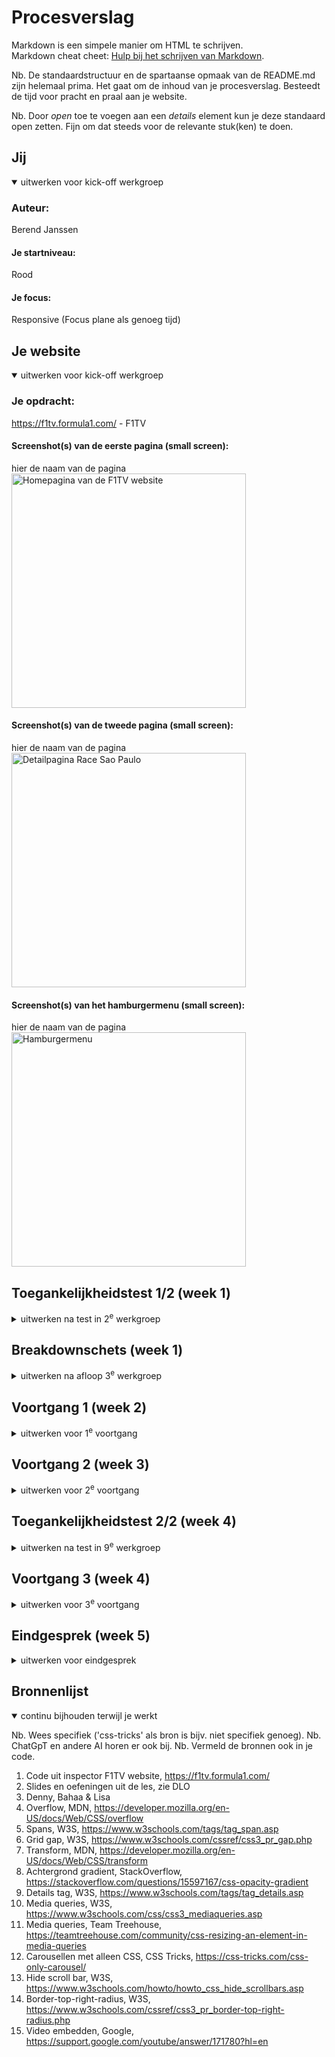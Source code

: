 # Procesverslag
Markdown is een simpele manier om HTML te schrijven.  
Markdown cheat cheet: [Hulp bij het schrijven van Markdown](https://github.com/adam-p/markdown-here/wiki/Markdown-Cheatsheet).

Nb. De standaardstructuur en de spartaanse opmaak van de README.md zijn helemaal prima. Het gaat om de inhoud van je procesverslag. Besteedt de tijd voor pracht en praal aan je website.

Nb. Door *open* toe te voegen aan een *details* element kun je deze standaard open zetten. Fijn om dat steeds voor de relevante stuk(ken) te doen.





## Jij

<details open>
  <summary>uitwerken voor kick-off werkgroep</summary>

  ### Auteur:
  Berend Janssen

  #### Je startniveau:
  Rood

  #### Je focus:
  Responsive (Focus plane als genoeg tijd)
 
</details>





## Je website

<details open>
  <summary>uitwerken voor kick-off werkgroep</summary>

  ### Je opdracht:
  https://f1tv.formula1.com/ - F1TV

  #### Screenshot(s) van de eerste pagina (small screen): 
  hier de naam van de pagina  
  <img src="readme-images/F1-TV-Hoofdpagina.png" width="375px" alt="Homepagina van de F1TV website">

  #### Screenshot(s) van de tweede pagina (small screen):
  hier de naam van de pagina  
  <img src="readme-images/F1-TV-2024-Grand-Prix-van-São-Paulo.png" width="375px" alt="Detailpagina Race Sao Paulo">

  #### Screenshot(s) van het hamburgermenu (small screen):
  hier de naam van de pagina  
  <img src="readme-images/F1-TV-2024-Hamburger-Menu.png" width="375px" alt="Hamburgermenu">
 
</details>



## Toegankelijkheidstest 1/2 (week 1)

<details>
  <summary>uitwerken na test in 2<sup>e</sup> werkgroep</summary>

  ### Bevindingen eigen tests
  - Optie voor grotere tekst is erg fijn voor mensen die slechtziend zijn, afhankelijk van hoe slechtziend iemand is zien zij toch wel echt heel weinig
  - Wanneer ik een speciefieke website op wil zoeken, en die vervolgens goed wil navigeren, terwijl ik een ballon probeer hoog te houden blijkt dit best lastig. 
  - Met vingers aan elkaar gebonden merkte ik weinig problemen vergeleken met normaal. Ik zou ook niet weten hoe je dit soort gebruikers kunt helpen vanuit je website.
  - Voor mensen met parkinsons of spasme kan ik begrijpen dat het gebruiken van een toetsenbord erg hinderlijk kan zijn. Voor hun is het erg handig als zij websites kunnen navigeren met maar een knop.

  ### Bevindingen F1TV Website met narrator
  HOMEPAGINA
  - Wanneer je op de landingspagina aankomt is het eerste wat voorgelezen wordt de naam van je account. Deze staat rechtsboven. Dit vind ik een beetje verwarrend, zelf zou ik gewoon linksboven beginnen denk ik.
  - Vervolgens kan je makkelijk door het primaire menu tabben, wel weer van recht naar links ipv links naar rechts.
  - Na het primaire menu kom je in het secundaire menu. Hier tab je wel doorheen van links naar rechts. 
  - Door de content heen tabben werkt allemaal best goed. Het enige wat ik opmerkelijk vond is dat de knoppen waarmee je door een slideshow scrollt allemaal 'button' heetten en niet bijvoorbeeld 'button slide naar links' of   
    'button slide naar rechts'
  - Bij de carrousellen van de 'Laatste race', 'verder kijken' en 'Populaire races uit het archief' moet je door alle opties heen tabben voordat je naar de volgende rij op de homepagina kan. Bij alle andere carousellen is dit 
    niet het geval.
  - De knoppen om naar de app of play store te gaan worden gewoon voorgelezen als 'i-m-g'.


  ### WCAG Analyse 1
  <img src="readme-images/WCAG-Analyse/WhatsApp Image 2024-12-06 at 12.12.25.jpeg" alt="WCAG analyse 1 pagina 1">
  <img src="readme-images/WCAG-Analyse/WhatsApp Image 2024-12-06 at 12.12.26 (3).jpeg" alt="WCAG analyse 1 pagina 2">
  <img src="readme-images/WCAG-Analyse/WhatsApp Image 2024-12-06 at 12.12.26 (2).jpeg" alt="WCAG analyse 1 pagina 3">
  <img src="readme-images/WCAG-Analyse/WhatsApp Image 2024-12-06 at 12.12.26 (1).jpeg" alt="WCAG analyse 1 pagina 4">
  <img src="readme-images/WCAG-Analyse/WhatsApp Image 2024-12-06 at 12.12.26.jpeg" alt="WCAG analyse 1 pagina 5">

</details>



## Breakdownschets (week 1)

<details>
  <summary>uitwerken na afloop 3<sup>e</sup> werkgroep</summary>

  ### Homepagina: 
  <img src="readme-images/Pagina-1-Analyse.png" width="375px" alt="breakdown van de hele pagina">

  ### Detailpagina: 
  <img src="readme-images/Pagina-2-Analyse.png" width="375px" alt="breakdown van een dynamisch deel">

  ### Hamburger-menu: 
  <img src="readme-images/Hamburgermenu-Analyse.png" width="375px" alt="breakdown van nog een dynamisch deel">
</details>





## Voortgang 1 (week 2)

<details>
  <summary>uitwerken voor 1<sup>e</sup> voortgang</summary>

  ### Stand van zaken
  hier dit ging goed & dit was lastig (neem ook screenshots op van delen van je website en code)

  HTML bestandje opbouwen ging makkelijk, hier en daaralleen niet de beste tags gekozen. Had in eerste instantie wat problemen met het goed sticky krijgen van de header maar dat duurde niet al te lang.


  ### Agenda voor meeting
  samen met je groepje opstellen

  | student 1      | student 2          | student 3    | student 4        |
  | ---            | ---                | ---          | ---              |
  | nvt            | nvt                | nvt          | nvt              |
  |                |                    |              |                  |
  | ...            | ...                | ...          | ...              |
  


  ### Verslag van meeting
  hier na afloop snel de uitkomsten van de meeting vastleggen

  - F!TV website veranderd afhankelijk voor van of er een race-weekend aan de gang is
  - Buttons linken naar punt in dezelfde pagina, A's (anchors) naar andere pagina's
  - Sections & articles moeten een H element bevatten, anders div
  - Kleine 'F1 logo tags' kunnen gedaan worden met border-left
  - Hele eerste carousel in header
  - H1 is abonneren op F1TV

</details>





## Voortgang 2 (week 3)

<details>
  <summary>uitwerken voor 2<sup>e</sup> voortgang</summary>

  ### Stand van zaken
  hier dit ging goed & dit was lastig (neem ook screenshots op van delen van je website en code)

  - Hamburgermenu gelukt, alleen niet goed sticky
  - Lastig om te weten in wat voor situaties flexbox of grid handiger is
  - Wat zijn precies de regeltjes rondom classes en id's
  - Dingen wel in hamburger op ene pagina maar niet op andere
  - Beste manier om een carousel te maken


  ### Agenda voor meeting
  samen met je groepje opstellen

  | student 1      | student 2          | student 3    | student 4        |
  | ---            | ---                | ---          | ---              |
  | Hamburgermenu  | nvt                | nvt          | nvt              |
  | Classes & id's |                    |              |                  |
  | Carousellen    |                    |              |                  |
  | ...            | ...                | ...          | ...              |


  ### Verslag van meeting
  hier na afloop snel de uitkomsten van de meeting vastleggen

  - Open Sans proberen zonder link in html
  - Lokale font doen via CSS
  - Voor carousellen, articles met id uitwisselen via anchors met hrefjes
  - Zorgen dat iedere section en article een H heeft
  - Hamburgermenu div position fixen, juiste hoogte geven en dan overflow: scroll

</details>





## Toegankelijkheidstest 2/2 (week 4)

<details>
  <summary>uitwerken na test in 9<sup>e</sup> werkgroep</summary>

  ### Bevindingen
  Lijst met je bevindingen die in de test naar voren kwamen (geef ook aan wat er verbeterd is):

 - Buttons hebben geen naam maar heten gewoon button
 - Narrator zegt op gekke plekken dat hij niet verder kan tabben, bijvoorbeeld in het hamburgermenu gaat hij niet verder dan 'Authentics'
 - Na het doorlopen van de algemene header gaat de narrator automatisch het hamburgermenu in ookal is deze niet geopend.
 - Kleine 'buttons' om aan te geven in welk deel van het carousel je zit worden ook opgenoemd.
 - Wanneer je enkel met tab door de pagina gaat slaat hij alle artikelen over en gaat hij alleen maar langs de buttons en links.
 - Geen manier om door alle losse carousel items te klikken.
 - Bijna overal mist alt tekst.



  ### WCAG Analyse 2

  <img src="readme-images/WCAG-Analyse/WhatsApp Image 2024-12-06 at 12.12.26 (4).jpeg" alt="WCAG analyse 2 pagina 1">
  <img src="readme-images/WCAG-Analyse/WhatsApp Image 2024-12-06 at 12.12.26 (8).jpeg" alt="WCAG analyse 2 pagina 2">
  <img src="readme-images/WCAG-Analyse/WhatsApp Image 2024-12-06 at 12.12.26 (7).jpeg" alt="WCAG analyse 2 pagina 3">
  <img src="readme-images/WCAG-Analyse/WhatsApp Image 2024-12-06 at 12.12.26 (6).jpeg" alt="WCAG analyse 2 pagina 4">
  <img src="readme-images/WCAG-Analyse/WhatsApp Image 2024-12-06 at 12.12.26 (5).jpeg" alt="WCAG analyse 2 pagina 5">

 </details>

 





## Voortgang 3 (week 4)

<details>
  <summary>uitwerken voor 3<sup>e</sup> voortgang</summary>

  ### Stand van zaken
  hier dit ging goed & dit was lastig (neem ook screenshots op van delen van je website en code)

  ### To Do laatste week:
  - Svg's voor standaard modus stylen in css
  - Roots aanmaken voor kleuren op pagina           (check)
  - Animatie hamburger menu sluiten                 (check)
  - Hamburgermenu responsive tot bepaalde grootte   (check)
  - Carousellen                                     (check)
  - Repsonsive maken                                (check)
  - Dark mode + toggle zou mooi zijn                (check)
  - Video & geluid embedden pagina 2?               (check)
  - On hover en on click toevoegen knoppen
  - Toetsenbord shortcuts 
  - Afbeeldingen vervangen voor hogere kwaliteit?   (nee)
  - Logo klikbaar maken voor naar homepagina        (check)


  ### Agenda voor meeting
  samen met je groepje opstellen

  | student 1      | student 2          | student 3    | student 4        |
  | ---            | ---                | ---          | ---              |
  | Hoe responsive | nvt                | nvt          | nvt              |
  | moet header?   |                    |              |                  |
  |                |                    |              |                  |
  | Animatie menu  |                    |              |                  |
  | sluiten?       |                    |              |                  |
  |                |                    |              |                  |
  | Carousel twee  |                    |              |                  |
  | list items     |                    |              |                  |
  | tegelijk tonen?|                    |              |                  |
  |                |                    |              |                  |
  | Gekke borders  |                    |              |                  |
  | ...            | ...                | ...          | ...              |


  ### Verslag van meeting
  hier na afloop snel de uitkomsten van de meeting vastleggen

  - Grid - autofit - min/max voor responsive grid 
  - Media query alleen om browser te overschrijven wanneer het niet naar wens verloopt
  - Before of after met svg
  - Teams kijken carousel

  ### To Do laatste dag:
  - Schema carousel                                             (check)
  - Dark mode verbeteren
  - Geanimeerde live tag op Race zetten                         (check)
  - Knoppen on:hover geven                                      (check)
  - Toetsenbord shortcuts                                       (soort van)
  - TOEGANKELIJKHEID CHECKEN
  - CODE VALIDEREN

</details>





## Eindgesprek (week 5)

<details>
  <summary>uitwerken voor eindgesprek</summary>

  ### Je uitkomst - karakteristiek screenshots:
  <img src="readme-images/dummy-plaatje.jpg" width="375px" alt="uitomst opdracht 1">


  ### Dit ging goed/Heb ik geleerd: 
  Korte omschrijving met plaatjes

  <img src="readme-images/dummy-plaatje.jpg" width="375px" alt="top">


  ### Dit was lastig/Is niet gelukt:
  Korte omschrijving met plaatjes

  <img src="readme-images/dummy-plaatje.jpg" width="375px" alt="bummer">
</details>





## Bronnenlijst

<details open>
  <summary>continu bijhouden terwijl je werkt</summary>

  Nb. Wees specifiek ('css-tricks' als bron is bijv. niet specifiek genoeg). 
  Nb. ChatGpT en andere AI horen er ook bij.
  Nb. Vermeld de bronnen ook in je code.

  1. Code uit inspector F1TV website, https://f1tv.formula1.com/
  2. Slides en oefeningen uit de les, zie DLO
  3. Denny, Bahaa & Lisa
  4. Overflow, MDN, https://developer.mozilla.org/en-US/docs/Web/CSS/overflow
  5. Spans, W3S, https://www.w3schools.com/tags/tag_span.asp
  6. Grid gap, W3S, https://www.w3schools.com/cssref/css3_pr_gap.php
  7. Transform, MDN, https://developer.mozilla.org/en-US/docs/Web/CSS/transform
  8. Achtergrond gradient, StackOverflow, https://stackoverflow.com/questions/15597167/css-opacity-gradient
  9. Details tag, W3S, https://www.w3schools.com/tags/tag_details.asp
  10. Media queries, W3S, https://www.w3schools.com/css/css3_mediaqueries.asp
  11. Media queries, Team Treehouse, https://teamtreehouse.com/community/css-resizing-an-element-in-media-queries
  12. Carousellen met alleen CSS, CSS Tricks, https://css-tricks.com/css-only-carousel/
  13. Hide scroll bar, W3S, https://www.w3schools.com/howto/howto_css_hide_scrollbars.asp
  14. Border-top-right-radius, W3S, https://www.w3schools.com/cssref/css3_pr_border-top-right-radius.php
  15. Video embedden, Google, https://support.google.com/youtube/answer/171780?hl=en


</details>